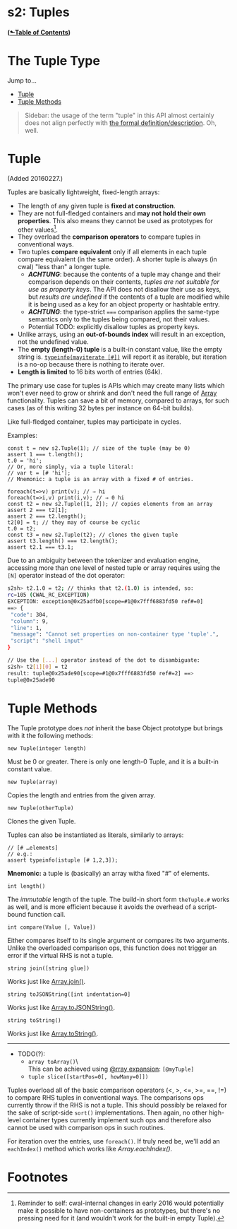 # s2: Tuples
#### ([&#x2b11;Table of Contents](./))
# The Tuple Type

Jump to...

* [Tuple](#type-tuple)
* [Tuple Methods](#type-tuple-methods)


> Sidebar: the usage of the term "tuple" in this API almost certainly
does not align perfectly with [the formal definition/description](https://en.wikipedia.org/wiki/Tuple).
Oh, well.

<a id="type-tuple"></a>
# Tuple

(Added 20160227.)

Tuples are basically lightweight, fixed-length arrays:

-   The length of any given tuple is **fixed at construction**.
-   They are not full-fledged containers and **may not hold their own
    properties**. This also means they cannot be used as prototypes for
    other values[^47].
-   They overload the **comparison operators** to compare tuples in
    conventional ways.
-   Two tuples **compare equivalent** only if all elements in each tuple
    compare equivalent (in the same order). A shorter tuple is always
    (in cwal) "less than" a longer tuple.
    - ***ACHTUNG***: because the contents of a tuple may change and
      their comparison depends on their contents, *tuples are not
      suitable for use as property keys*. The API does not disallow
      their use as keys, but *results are undefined* if the contents
      of a tuple are modified while it is being used as a key for an
      object property or hashtable entry.
    - ***ACHTUNG***: the type-strict `===` comparison applies the
      same-type semantics only to the tuples being compared, not their
      values.
    - Potential TODO: explicitly disallow tuples as property keys.
-   Unlike arrays, using an **out-of-bounds index** will result in an
    exception, not the undefined value.
-   The **empty (length-0) tuple** is a built-in constant value, like
    the empty string is. [`typeinfo(mayiterate
    [#])`](keyword-typeinfo.md) will report it as iterable, but
    iteration is a no-op because there is nothing to iterate over.
-   **Length is limited** to 16 bits worth of entries (64k).

The primary use case for tuples is APIs which may create many lists
which won't ever need to grow or shrink and don't need the full range
of [Array](type-array.md) functionality. Tuples can save a bit of
memory, compared to arrays, for such cases (as of this writing 32
bytes per instance on 64-bit builds).

Like full-fledged container, tuples may participate in cycles.

Examples:

```s2
const t = new s2.Tuple(1); // size of the tuple (may be 0)
assert 1 === t.length();
t.0 = 'hi';
// Or, more simply, via a tuple literal:
// var t = [# 'hi'];
// Mnemonic: a tuple is an array with a fixed # of entries.

foreach(t=>v) print(v); // ⇒ hi
foreach(t=>i,v) print(i,v); // ⇒ 0 hi
const t2 = new s2.Tuple([1, 2]); // copies elements from an array
assert 2 === t2[1];
assert 2 === t2.length();
t2[0] = t; // they may of course be cyclic
t.0 = t2;
const t3 = new s2.Tuple(t2); // clones the given tuple
assert t3.length() === t2.length();
assert t2.1 === t3.1;
```

Due to an ambiguity between the tokenizer and evaluation engine,
accessing more than one level of nested tuple or array requires
using the `[N]` operator instead of the dot operator:

```bash
s2sh> t2.1.0 = t2; // thinks that t2.(1.0) is intended, so:
rc=105 (CWAL_RC_EXCEPTION)
EXCEPTION: exception@0x25adfb0[scope=#1@0x7fff6883fd50 ref#=0]
==> {
 "code": 304,
 "column": 9,
 "line": 1,
 "message": "Cannot set properties on non-container type 'tuple'.",
 "script": "shell input"
}

// Use the [...] operator instead of the dot to disambiguate:
s2sh> t2[1][0] = t2
result: tuple@0x25ade90[scope=#1@0x7fff6883fd50 ref#=2] ==>
tuple@0x25ade90
```

<a id="type-tuple-methods"></a>
# Tuple Methods

The Tuple prototype does *not* inherit the base Object prototype but
brings with it the following methods:

```s2-member
new Tuple(integer length)
```

Must be 0 or greater. There is only one length-0 Tuple, and it is a
built-in constant value.

```s2-member
new Tuple(array)
```
Copies the length and entries from the given array.

```s2-member
new Tuple(otherTuple)
```
Clones the given Tuple.

Tuples can also be instantiated as literals, similarly to
arrays:

```
// [# …elements]
// e.g.:
assert typeinfo(istuple [# 1,2,3]);
```

**Mnemonic:** a tuple is (basically) an array witha fixed "#" of
elements.

```s2-member
int length()
```

The *immutable* length of the tuple. The build-in short form
`theTuple.#` works as well, and is more efficient because it avoids
the overhead of a script-bound function call.

```s2-member
int compare(Value [, Value])
```

Either compares itself to its single argument or compares its two
arguments. Unlike the overloaded comparison ops, this function does
not trigger an error if the virtual RHS is not a tuple.

```s2-member
string join([string glue])
```

Works just like [Array.join()](type-array.md#type-array-methods).

```s2-member
string toJSONString([int indentation=0]
```
Works just like [Array.toJSONString()](type-array.md#type-array-methods).

```s2-member
string toString()
```

Works just like [Array.toString()](type-array.md#type-array-methods).

---

-   TODO(?):
    -   `array toArray()`\  
        This can be achieved using [@rray expansion](type-array.md#type-array-expansion):
        `[@myTuple]`
    -   `tuple slice([startPos=0[, howMany=0]])`

Tuples overload all of the basic comparison operators (&lt;, &gt;,
&lt;=, &gt;=, ==, !=) to compare RHS tuples in conventional ways. The
comparisons ops currently throw if the RHS is not a tuple. This should
possibly be relaxed for the sake of script-side `sort()`
implementations. Then again, no other high-level container types
currently implement such ops and therefore also cannot be used with
comparison ops in such routines.

For iteration over the entries, use `foreach()`. If truly need be, we'll
add an `eachIndex()` method which works like *Array.eachIndex()*.



# Footnotes

[^47]:  Reminder to self: cwal-internal changes in early 2016 would
    potentially make it possible to have non-containers as prototypes,
    but there's no pressing need for it (and wouldn't work for the
    built-in empty Tuple).
